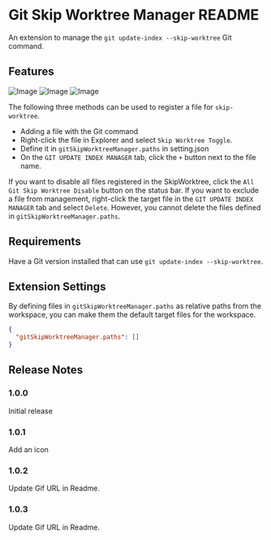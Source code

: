 # Git Skip Worktree Manager README

An extension to manage the `git update-index --skip-worktree` Git command.

## Features

![Image](https://raw.githubusercontent.com/AkasakiTomohiro/GitSkipWorktreeManager/master/images/image.gif)
![Image](https://raw.githubusercontent.com/AkasakiTomohiro/GitSkipWorktreeManager/master/images/image2.gif)
![Image](https://raw.githubusercontent.com/AkasakiTomohiro/GitSkipWorktreeManager/master/images/image3.gif)

The following three methods can be used to register a file for `skip-worktree`.

- Adding a file with the Git command
- Right-click the file in Explorer and select `Skip Worktree Toggle`.
- Define it in `gitSkipWorktreeManager.paths` in setting.json
- On the `GIT UPDATE INDEX MANAGER` tab, click the `+` button next to the file name.

If you want to disable all files registered in the SkipWorktree, click the `All Git Skip Worktree Disable` button on the status bar.
If you want to exclude a file from management, right-click the target file in the `GIT UPDATE INDEX MANAGER` tab and select `Delete`. However, you cannot delete the files defined in `gitSkipWorktreeManager.paths`.

## Requirements

Have a Git version installed that can use `git update-index --skip-worktree`.

## Extension Settings

By defining files in `gitSkipWorktreeManager.paths` as relative paths from the workspace, you can make them the default target files for the workspace.

``` setting.json
{
  "gitSkipWorktreeManager.paths": []
}
```

## Release Notes

### 1.0.0

Initial release

### 1.0.1

Add an icon

### 1.0.2

Update Gif URL in Readme.

### 1.0.3

Update Gif URL in Readme.
